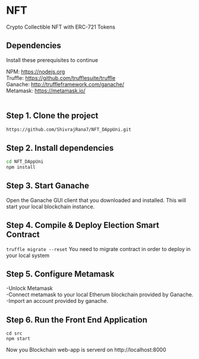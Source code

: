# NFT
Crypto Collectible NFT with ERC-721 Tokens
## Dependencies<br/>
Install these prerequisites to continue

NPM: https://nodejs.org <br/>
Truffle: https://github.com/trufflesuite/truffle <br/>
Ganache: http://truffleframework.com/ganache/ <br/>
Metamask: https://metamask.io/ <br/>
<br/>
## Step 1. Clone the project
```bash 
https://github.com/ShivrajRana7/NFT_DAppUni.git
```

## Step 2. Install dependencies
```bash
cd NFT_DAppUni
npm install
```
## Step 3. Start Ganache
Open the Ganache GUI client that you downloaded and installed. This will start your local blockchain instance. 

## Step 4. Compile & Deploy Election Smart Contract
```truffle migrate --reset``` You need to migrate contract in order to deploy in your local system

## Step 5. Configure Metamask
-Unlock Metamask <br/>
-Connect metamask to your local Etherum blockchain provided by Ganache.<br/>
-Import an account provided by ganache.<br/>

## Step 6. Run the Front End Application
```
cd src
npm start
```
Now you Blockchain web-app is serverd on http://localhost:8000
